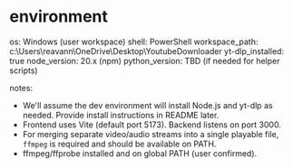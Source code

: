 # environment

os: Windows (user workspace)
shell: PowerShell
workspace_path: c:\Users\reavann\OneDrive\Desktop\YoutubeDownloader
yt-dlp_installed: true
node_version: 20.x (npm)
python_version: TBD (if needed for helper scripts)

notes:
- We'll assume the dev environment will install Node.js and yt-dlp as needed. Provide install instructions in README later.
- Frontend uses Vite (default port 5173). Backend listens on port 3000.
- For merging separate video/audio streams into a single playable file, `ffmpeg` is required and should be available on PATH.
 - ffmpeg/ffprobe installed and on global PATH (user confirmed).
